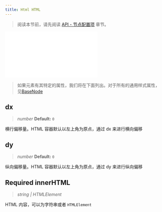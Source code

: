 ```yaml
---
title: Html HTML
---
```


> 阅读本节前，请先阅读 [API - 节点配置项](/api/elements/nodes/base-node) 章节。

<embed src="@/common/api/elements/nodes/html.md"></embed>

> 如果元素有其特定的属性，我们将在下面列出。对于所有的通用样式属性，见[BaseNode](./BaseNode.zh.md)

## dx

> _number_ **Default:** `0`

横行偏移量。HTML 容器默认以左上角为原点，通过 dx 来进行横向偏移

## dy

> _number_ **Default:** `0`

纵向偏移量。HTML 容器默认以左上角为原点，通过 dy 来进行纵向偏移

## <Badge type="success">Required</Badge> innerHTML

> _string \|_ _HTMLElement_

HTML 内容，可以为字符串或者 `HTMLElement`
